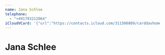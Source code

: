 ```yaml
---
name: Jana Schlee
telephone:
  - "+491793212064"
iCloudVCard: '{"url":"https://contacts.icloud.com/311500889/carddavhome/card/EF9DD4FC-737A-420D-A6C4-78AFBC81FDF2.vcf","etag":"\"l34p9zgi\"","data":"BEGIN:VCARD\r\nVERSION:3.0\r\nFN:\r\nN:Schlee;Jana;;;\r\nUID:D4B82A01-EF31-4473-B68E-DFEB96615912\r\nREV:2025-04-03T22:05:23Z\r\nORG:;\r\nTEL:+491793212064\r\nEND:VCARD"}'
---
```

# Jana Schlee